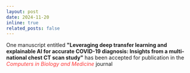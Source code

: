```yaml
---
layout: post
date: 2024-11-20
inline: true
related_posts: false
---
```


One manuscript entitled <b>"Leveraging deep transfer learning and explainable AI for accurate COVID-19 diagnosis: Insights from a multi-national chest CT scan study"</b> has been accepted for publication in the <span style="color: #FF3636;"><i>Computers in Biology and Medicine</i></span> journal